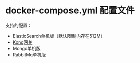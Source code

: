 # docker-compose.yml 配置文件
支持的配置：
- ElasticSearch单机版（默认限制内存在512M）
- [Kong网关](https://github.com/Kong/kong)
- Mongo单机版
- RabbitMq单机版
